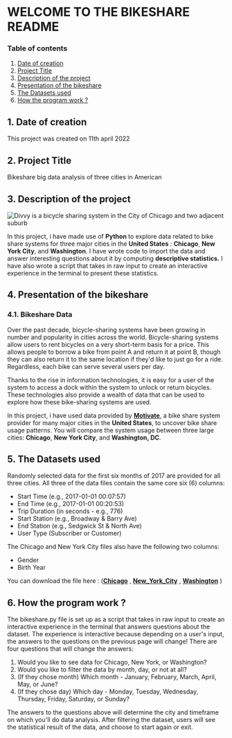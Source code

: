 
# **WELCOME TO THE BIKESHARE README**

### **Table of contents**
   1. [Date of creation](#date)
   2. [Project Title](#project)
   3. [Description of the project](#description)
   4. [Presentation of the bikeshare](#presentation)
   5. [The Datasets used](#dataset)
   6. [How the program work ?](#work)


## **1. Date of creation <a id="date"></a>**
   This project was created on 11th april 2022

## **2. Project Title <a id="project"></a>**
   Bikeshare big data analysis of three cities in American

## **3. Description of the project <a id="description"></a>**

   ![Divvy is a bicycle sharing system in the City of Chicago and two adjacent suburb](https://en.wikipedia.org/wiki/Divvy#/media/File:Bike_to_Work_Day_Rally.jpg)

   In this project, i have made use of **Python** to explore data related to bike share systems for three major cities in the **United States** : **Chicago**, **New York City**, and **Washington**. I have wrote code to import the data and answer interesting questions about it by computing **descriptive statistics.** I have also wrote a script that takes in raw input to create an interactive experience in the terminal to present these statistics.

##  **4. Presentation of the bikeshare <a id="presentation"></a>**
### **4.1. Bikeshare Data**
   Over the past decade, bicycle-sharing systems have been growing in number and popularity in cities across the world. Bicycle-sharing systems allow users to rent bicycles on a very short-term basis for a price. This allows people to borrow a bike from point A and return it at point B, though they can also return it to the same location if they'd like to just go for a ride. Regardless, each bike can serve several users per day.

   Thanks to the rise in information technologies, it is easy for a user of the system to access a dock within the system to unlock or return  bicycles. These technologies also provide a wealth of data that can be used to explore how these bike-sharing systems are used.

   In this project, i have used data provided by [**Motivate**](https://www.motivateco.com/), a bike share system provider for many major cities in the **United States**, to uncover bike share usage patterns. You will compare the system usage between three large cities: **Chicago**, **New York City**, and **Washington, DC**.

## **5. The Datasets used <a id="dataset"></a>**
   Randomly selected data for the first six months of 2017 are provided for all three cities. All three of the data files contain the same core six (6) columns:
   * Start Time (e.g., 2017-01-01 00:07:57)
   * End Time (e.g., 2017-01-01 00:20:53)
   * Trip Duration (in seconds - e.g., 776)
   * Start Station (e.g., Broadway & Barry Ave)
   * End Station (e.g., Sedgwick St & North Ave)
   * User Type (Subscriber or Customer)

   The Chicago and New York City files also have the following two columns:

   * Gender
   * Birth Year

   You can download the file here : ([**Chicago**](https://www.citibikenyc.com/system-data) , [**New_York_City**](https://www.citibikenyc.com/system-data) , [**Washington**](https://www.citibikenyc.com/system-data) )

## **6. How the program work ? <a id="work"></a>**

   The bikeshare.py file is set up as a script that takes in raw input to create an interactive experience in the terminal that answers questions about the dataset. The experience is interactive because depending on a user's input, the answers to the questions on the previous page will change! There are four questions that will change the answers:

   1. Would you like to see data for Chicago, New York, or Washington?
   2. Would you like to filter the data by month, day, or not at all?
   3. (If they chose month) Which month - January, February, March, April, May, or June?
   4. (If they chose day) Which day - Monday, Tuesday, Wednesday, Thursday, Friday, Saturday, or Sunday?

The answers to the questions above will determine the city and timeframe on which you'll do data analysis. After filtering the dataset, users will see the statistical result of the data, and choose to start again or exit.


   
